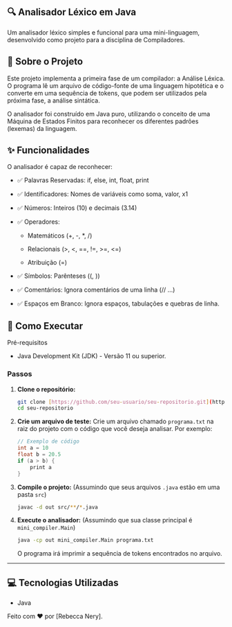 ## 🔍 Analisador Léxico em Java
Um analisador léxico simples e funcional para uma mini-linguagem, desenvolvido como projeto para a disciplina de Compiladores.

## 📜 Sobre o Projeto
Este projeto implementa a primeira fase de um compilador: a Análise Léxica. O programa lê um arquivo de código-fonte de uma linguagem hipotética e o converte em uma sequência de tokens, que podem ser utilizados pela próxima fase, a análise sintática.

O analisador foi construído em Java puro, utilizando o conceito de uma Máquina de Estados Finitos para reconhecer os diferentes padrões (lexemas) da linguagem.

## ✨ Funcionalidades
O analisador é capaz de reconhecer:

* ✅ Palavras Reservadas: if, else, int, float, print

* ✅ Identificadores: Nomes de variáveis como soma, valor, x1

* ✅ Números: Inteiros (10) e decimais (3.14)

* ✅ Operadores:

    * Matemáticos (+, -, *, /)

    * Relacionais (>, <, ==, !=, >=, <=)

    * Atribuição (=)

* ✅ Símbolos: Parênteses ((, ))

* ✅ Comentários: Ignora comentários de uma linha (// ...)

* ✅ Espaços em Branco: Ignora espaços, tabulações e quebras de linha.

## 🚀 Como Executar
Pré-requisitos
* Java Development Kit (JDK) - Versão 11 ou superior.

### Passos
1.  **Clone o repositório:**
    ```bash
    git clone [https://github.com/seu-usuario/seu-repositorio.git](https://github.com/seu-usuario/seu-repositorio.git)
    cd seu-repositorio
    ```

2.  **Crie um arquivo de teste:**
    Crie um arquivo chamado `programa.txt` na raiz do projeto com o código que você deseja analisar. Por exemplo:
    ```java
    // Exemplo de código
    int a = 10
    float b = 20.5
    if (a > b) {
        print a
    }
    ```

3.  **Compile o projeto:**
    (Assumindo que seus arquivos `.java` estão em uma pasta `src`)
    ```bash
    javac -d out src/**/*.java
    ```

4.  **Execute o analisador:**
    (Assumindo que sua classe principal é `mini_compiler.Main`)
    ```bash
    java -cp out mini_compiler.Main programa.txt
    ```
    O programa irá imprimir a sequência de tokens encontrados no arquivo.

---


## 💻 Tecnologias Utilizadas
* Java

Feito com ❤️ por [Rebecca Nery].
